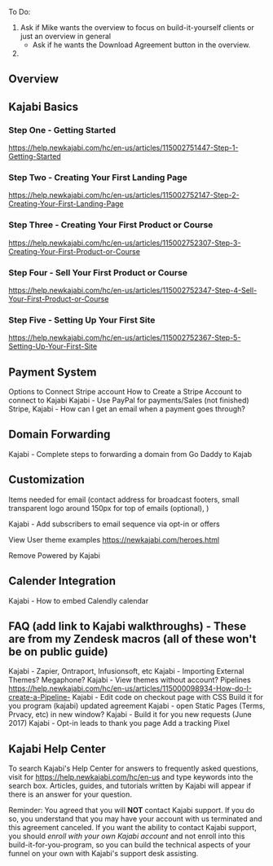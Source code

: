 To Do:
1. Ask if Mike wants the overview to focus on build-it-yourself clients or just an overview in general 
	- Ask if he wants the Download Agreement button in the overview.
2. 

## Overview


## Kajabi Basics

### Step One - Getting Started
https://help.newkajabi.com/hc/en-us/articles/115002751447-Step-1-Getting-Started

### Step Two - Creating Your First Landing Page
https://help.newkajabi.com/hc/en-us/articles/115002752147-Step-2-Creating-Your-First-Landing-Page

### Step Three - Creating Your First Product or Course
https://help.newkajabi.com/hc/en-us/articles/115002752307-Step-3-Creating-Your-First-Product-or-Course

### Step Four - Sell Your First Product or Course
https://help.newkajabi.com/hc/en-us/articles/115002752347-Step-4-Sell-Your-First-Product-or-Course

### Step Five - Setting Up Your First Site
https://help.newkajabi.com/hc/en-us/articles/115002752367-Step-5-Setting-Up-Your-First-Site


## Payment System
Options to Connect Stripe account
How to Create a Stripe Account to connect to Kajabi
Kajabi - Use PayPal for payments/Sales (not finished)
Stripe, Kajabi - How can I get an email when a payment goes through?

## Domain Forwarding
Kajabi - Complete steps to forwarding a domain from Go Daddy to Kajab


## Customization

Items needed for email (contact address for broadcast footers, small transparent logo around 150px for top of emails (optional), )

Kajabi - Add subscribers to email sequence via opt-in or offers

View User theme examples https://newkajabi.com/heroes.html

Remove Powered by Kajabi


## Calender Integration
Kajabi - How to embed Calendly calendar


## FAQ (add link to Kajabi walkthroughs) - These are from my Zendesk macros (all of these won't be on public guide)

Kajabi - Zapier, Ontraport, Infusionsoft, etc
Kajabi - Importing External Themes? Megaphone?
Kajabi - View themes without account?
Pipelines https://help.newkajabi.com/hc/en-us/articles/115000098934-How-do-I-create-a-Pipeline-
Kajabi - Edit code on checkout page with CSS
Build it for you program (kajabi) updated agreement
Kajabi - open Static Pages (Terms, Prvacy, etc) in new window?
Kajabi - Build it for you new requests (June 2017)
Kajabi - Opt-in leads to thank you page
Add a tracking Pixel




## Kajabi Help Center

To search Kajabi's Help Center for answers to frequently asked questions, visit for https://help.newkajabi.com/hc/en-us and type keywords into the search box. Articles, guides, and tutorials written by Kajabi will appear if there is an answer for your question.

Reminder: You agreed that you will <strong>NOT</strong> contact Kajabi support. If you do so, you understand that you may have your account with us terminated and this agreement canceled. If you want the ability to contact Kajabi support, you should <em>enroll with your own Kajabi account</em> and not enroll into this build-it-for-you-program, so you can build the technical aspects of your funnel on your own with Kajabi's support desk assisting.
